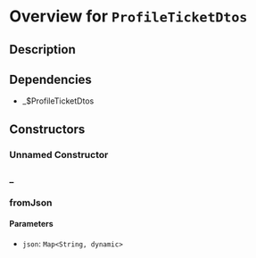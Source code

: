 # Overview for `ProfileTicketDtos`

## Description



## Dependencies

- _$ProfileTicketDtos

## Constructors

### Unnamed Constructor


### _


### fromJson


#### Parameters

- `json`: `Map<String, dynamic>`
